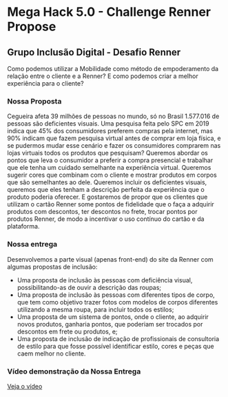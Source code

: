 # Mega Hack 5.0 - Challenge Renner Propose
## Grupo Inclusão Digital - Desafio Renner
Como podemos utilizar a Mobilidade como método de empoderamento da relação entre o cliente e a Renner? E como podemos criar a melhor experiência para o cliente?

### Nossa Proposta
Cegueira afeta 39 milhões de pessoas no mundo, só no Brasil 1.577.016 de pessoas são deficientes visuais. Uma pesquisa feita pelo SPC em 2019 indica que 45% dos consumidores preferem compras pela internet, mas 90% indicam que fazem pesquisa virtual antes de comprar em loja física, e se pudermos mudar esse cenário e fazer os consumidores comprarem nas lojas virtuais todos os produtos que pesquisam? Queremos abordar os pontos que leva o consumidor a preferir a compra presencial e trabalhar que ele tenha um cuidado semelhante na experiência virtual. Queremos sugerir cores que combinam com o cliente e mostrar produtos em corpos que são semelhantes ao dele. Queremos incluir os deficientes visuais, queremos que eles tenham a descrição perfeita da experiência que o produto poderia oferecer. E gostaremos de propor que os clientes que utilizam o cartão Renner some pontos de fidelidade que o faça a adquirir produtos com descontos, ter descontos no frete, trocar pontos por produtos Renner, de modo a incentivar o uso contínuo do cartão e da plataforma.

### Nossa entrega
Desenvolvemos a parte visual (apenas front-end) do site da Renner com algumas propostas de inclusão:
* Uma proposta de inclusão às pessoas com deficiência visual, possibilitando-as de ouvir a descrição das roupas;
* Uma proposta de inclusão às pessoas com diferentes tipos de corpo, que tem como objetivo trazer fotos com modelos de corpos diferentes utilizando a mesma roupa, para incluir todos os estilos;
* Uma proposta de um sistema de pontos, onde o cliente, ao adquirir novos produtos, ganharia pontos, que poderiam ser trocados por descontos em frete ou produtos, e;
* Uma proposta de inclusão de indicação de profissionais de consultoria de estilo para que fosse possível identificar estilo, cores e peças que caem melhor no cliente.

### Vídeo demonstração da Nossa Entrega

[Veja o vídeo](https://youtu.be/k7d2V1efP78)

